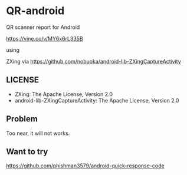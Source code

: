 QR-android
==========

QR scanner report for Android

https://vine.co/v/MY6x6rL335B

using 

ZXing via https://github.com/nobuoka/android-lib-ZXingCaptureActivity

LICENSE
---

- ZXing: The Apache License, Version 2.0
- android-lib-ZXingCaptureActivity: The Apache License, Version 2.0

Problem
--

Too near, it will not works.

Want to try
---

https://github.com/phishman3579/android-quick-response-code
